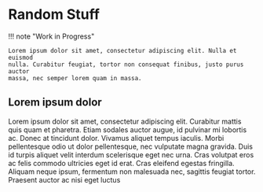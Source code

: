 # Random Stuff

!!! note "Work in Progress"

    Lorem ipsum dolor sit amet, consectetur adipiscing elit. Nulla et euismod
    nulla. Curabitur feugiat, tortor non consequat finibus, justo purus auctor
    massa, nec semper lorem quam in massa.



## Lorem ipsum dolor
Lorem ipsum dolor sit amet, consectetur adipiscing elit. Curabitur mattis quis quam et pharetra.
Etiam sodales auctor augue, id pulvinar mi lobortis ac. Donec at tincidunt dolor. Vivamus aliquet tempus iaculis.
Morbi pellentesque odio ut dolor pellentesque, nec vulputate magna gravida.
Duis id turpis aliquet velit interdum scelerisque eget nec urna.
Cras volutpat eros ac felis commodo ultricies eget id erat. Cras eleifend egestas fringilla.
Aliquam neque ipsum, fermentum non malesuada nec, sagittis feugiat tortor. Praesent auctor ac nisi eget luctus

